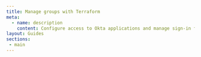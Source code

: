 ```yaml
---
title: Manage groups with Terraform
meta:
  - name: description
    content: Configure access to Okta applications and manage sign-in flows for groups of users.
layout: Guides
sections:
 - main
---
```

